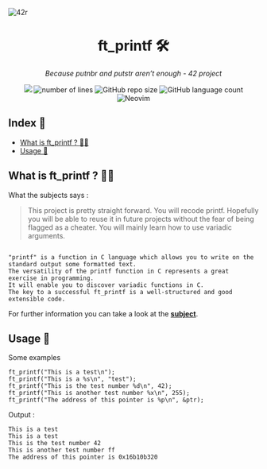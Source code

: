 ![42r](https://github.com/adenord/libft/assets/20702781/a66bf83a-800d-4e1a-9bf3-9d9d821d4070)

<div align=center><h1>ft_printf 🛠️</h1>
<i>Because putnbr and putstr aren’t enough - 42 project</i></div>
<p align="center">
<img src="https://img.shields.io/badge/C-00599C?style=for-the-badge&logo=c&logoColor=white">
<img alt="number of lines" src="https://tokei.rs/b1/github/adenord/libft">
<img alt="GitHub repo size" src="https://img.shields.io/github/repo-size/adenord/libft">
<img alt="GitHub language count" src="https://img.shields.io/github/languages/count/adenord/libft">
<img alt="Neovim" src="https://img.shields.io/badge/NeoVim-%2357A143.svg?&style=for-the-badge&logo=neovim&logoColor=white">
</p>
<h2>Index 📍</h2>
<ul>
  <li><a href="#libft">What is ft_printf ? 👨‍💻</a></li>
  <li><a href="#usage">Usage 👷</a></li>
</ul>

<h2 id="libft">What is ft_printf ? 👨‍💻</h2>
<p>What the subjects says :</p>
<blockquote>
This project is pretty straight forward. You will recode printf. Hopefully you will be able to reuse it in future projects without the fear of being flagged as a cheater. You will mainly learn how to use variadic arguments.
</blockquote>
<div><pre><code>
"printf" is a function in C language which allows you to write on the standard output some formatted text.
The versatility of the printf function in C represents a great exercise in programming. 
It will enable you to discover variadic functions in C.
The key to a successful ft_printf is a well-structured and good extensible code.
</code></pre></div>
<p>For further information you can take a look at the <a alt="subject" href="https://github.com/adenord/ft_printf/blob/main/ft_printf.pdf"><strong>subject</strong></a>.</p>
<h2 id="usage">Usage 👷</h2>
<p>Some examples</p>
<code>ft_printf("This is a test\n");
ft_printf("This is a %s\n", "test");
ft_printf("This is the test number %d\n", 42);
ft_printf("This is another test number %x\n", 255);
ft_printf("The address of this pointer is %p\n", &ptr);</code>
<p>Output :</p>
<code>This is a test
This is a test
This is the test number 42
This is another test number ff
The address of this pointer is 0x16b10b320
</code>
